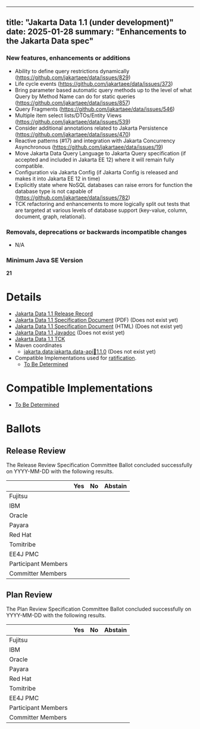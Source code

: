 <!-- Template for the root page of a specification release -->
<!-- The "date:" field is used as a "publish" date for the automated Hugo processing -->
---
title: "Jakarta Data 1.1 (under development)"
date: 2025-01-28
summary: "Enhancements to the Jakarta Data spec"
---

### New features, enhancements or additions
* Ability to define query restrictions dynamically (https://github.com/jakartaee/data/issues/829)
* Life cycle events (https://github.com/jakartaee/data/issues/373)
* Bring parameter based automatic query methods up to the level of what Query by Method Name can do for static queries (https://github.com/jakartaee/data/issues/857)
* Query Fragments (https://github.com/jakartaee/data/issues/546)
* Multiple item select lists/DTOs/Entity Views (https://github.com/jakartaee/data/issues/539)
* Consider additional annotations related to Jakarta Persistence (https://github.com/jakartaee/data/issues/470)
* Reactive patterns (#17) and integration with Jakarta Concurrency Asynchronous (https://github.com/jakartaee/data/issues/19)
* Move Jakarta Data Query Language to Jakarta Query specification (if accepted and included in Jakarta EE 12) where it will remain fully compatible.
* Configuration via Jakarta Config (if Jakarta Config is released and makes it into Jakarta EE 12 in time)
* Explicitly state where NoSQL databases can raise errors for function the database type is not capable of (https://github.com/jakartaee/data/issues/782)
* TCK refactoring and enhancements to more logically split out tests that are targeted at various levels of database support (key-value, column, document, graph, relational).


### Removals, deprecations or backwards incompatible changes
* N/A

### Minimum Java SE Version
<!-- Specify the minimum required Java SE version for this specification -->
**21**

# Details

* [Jakarta Data 1.1 Release Record](https://projects.eclipse.org/projects/ee4j.data/releases/1.1)
* [Jakarta Data 1.1 Specification Document](./jakarta-data-1.1.pdf) (PDF) (Does not exist yet)
* [Jakarta Data 1.1 Specification Document](./jakarta-data-spec-1.1.html) (HTML) (Does not exist yet)
* [Jakarta Data 1.1 Javadoc](./apidocs) (Does not exist yet)
* [Jakarta Data 1.1 TCK](http://downloads.eclipse.org/jakarta/data/1.1/data-tck-1.1.0.zip)
* Maven coordinates
  * [jakarta.data:jakarta.data-api:jar:1.1.0](https://search.maven.org/artifact/jakarta.data/jakarta.data-api/1.1.0/jar) (Does not exist yet)
* Compatible Implementations used for [ratification](https://www.eclipse.org/projects/efsp/?version=1.2#efsp-ratification).
  * [To Be Determined](https://github.com/)

# Compatible Implementations

* [To Be Determined](https://github.com/)

# Ballots

## Release Review

The Release Review Specification Committee Ballot concluded successfully on YYYY-MM-DD with the following results.

|                       |  Yes    | No      | Abstain  |
|-----------------------|---------|---------|----------|
|Fujitsu                |         |         |          |
|IBM                    |         |         |          |
|Oracle                 |         |         |          |
|Payara                 |         |         |          |
|Red Hat                |         |         |          |
|Tomitribe              |         |         |          |
|EE4J PMC               |         |         |          |
|Participant Members    |         |         |          |
|Committer Members      |         |         |          |

## Plan Review

The Plan Review Specification Committee Ballot concluded successfully on YYYY-MM-DD with the following results.

|                       |  Yes    | No  | Abstain  |
|-----------------------|---------|-----|----------|
|Fujitsu                |         |     |          |
|IBM                    |         |     |          |
|Oracle                 |         |     |          |
|Payara                 |         |     |          |
|Red Hat                |         |     |          |
|Tomitribe              |         |     |          |
|EE4J PMC               |         |     |          |
|Participant Members    |         |     |          |
|Committer Members      |         |     |          |

